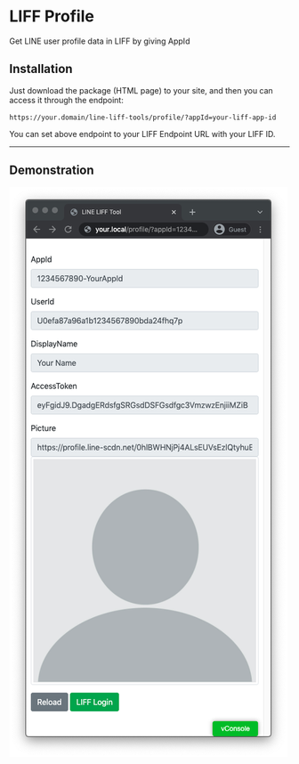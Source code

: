 # LIFF Profile 

Get LINE user profile data in LIFF by giving AppId


## Installation

Just download the package (HTML page) to your site, and then you can access it through the endpoint:

```
https://your.domain/line-liff-tools/profile/?appId=your-liff-app-id
```

You can set above endpoint to your LIFF Endpoint URL with your LIFF ID.


---

## Demonstration

![Demo](https://raw.githubusercontent.com/yidas/line-liff-tools/main/profile/demo.png)
